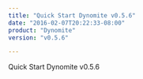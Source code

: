 ```yaml
---
title: "Quick Start Dynomite v0.5.6"
date: "2016-02-07T20:22:33-08:00"
product: "Dynomite"
version: "v0.5.6"

---
```


Quick Start Dynomite v0.5.6
